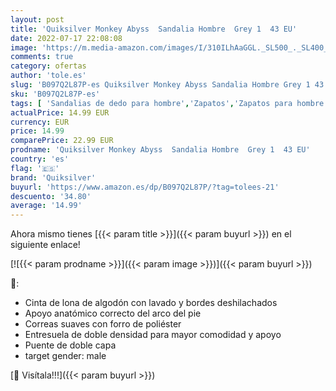 ```yaml
---
layout: post
title: 'Quiksilver Monkey Abyss  Sandalia Hombre  Grey 1  43 EU'
date: 2022-07-17 22:08:08
image: 'https://m.media-amazon.com/images/I/310ILhAaGGL._SL500_._SL400_.jpg'
comments: true
category: ofertas
author: 'tole.es'
slug: 'B097Q2L87P-es Quiksilver Monkey Abyss Sandalia Hombre Grey 1 43 EU'
sku: 'B097Q2L87P-es'
tags: [ 'Sandalias de dedo para hombre','Zapatos','Zapatos para hombre','Zapatos y complementos','quiksilver','sandalia','🇪🇸', ]
actualPrice: 14.99 EUR
currency: EUR
price: 14.99
comparePrice: 22.99 EUR
prodname: 'Quiksilver Monkey Abyss  Sandalia Hombre  Grey 1  43 EU'
country: 'es'
flag: '🇪🇸'
brand: 'Quiksilver'
buyurl: 'https://www.amazon.es/dp/B097Q2L87P/?tag=tolees-21'
descuento: '34.80'
average: '14.99'
---
```


Ahora mismo tienes [{{< param title >}}]({{< param buyurl >}}) en el siguiente enlace!

[![{{< param prodname >}}]({{< param image >}})]({{< param buyurl >}})

🔎:

- Cinta de lona de algodón con lavado y bordes deshilachados
- Apoyo anatómico correcto del arco del pie
- Correas suaves con forro de poliéster
- Entresuela de doble densidad para mayor comodidad y apoyo
- Puente de doble capa
- target gender: male

[🛒 Visítala!!!]({{< param buyurl >}})

